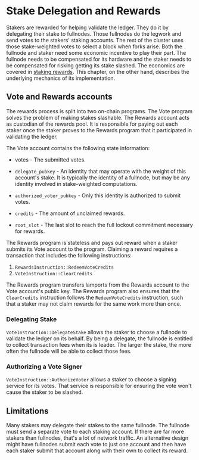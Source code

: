 # Stake Delegation and Rewards

Stakers are rewarded for helping validate the ledger. They do it by delegating
their stake to fullnodes. Those fullnodes do the legwork and send votes to the
stakers' staking accounts. The rest of the cluster uses those stake-weighted
votes to select a block when forks arise. Both the fullnode and staker need
some economic incentive to play their part. The fullnode needs to be
compensated for its hardware and the staker needs to be compensated for risking
getting its stake slashed.  The economics are covered in [staking
rewards](staking-rewards.md).  This chapter, on the other hand, describes the
underlying mechanics of its implementation.

## Vote and Rewards accounts

The rewards process is split into two on-chain programs. The Vote program
solves the problem of making stakes slashable. The Rewards account acts as
custodian of the rewards pool. It is responsible for paying out each staker
once the staker proves to the Rewards program that it participated in
validating the ledger.

The Vote account contains the following state information:

* votes - The submitted votes.

* `delegate_pubkey` - An identity that may operate with the weight of this
  account's stake. It is typically the identity of a fullnode, but may be any
identity involved in stake-weighted computations.

* `authorized_voter_pubkey` - Only this identity is authorized to submit votes.

* `credits` - The amount of unclaimed rewards.

* `root_slot` - The last slot to reach the full lockout commitment necessary
  for rewards.

The Rewards program is stateless and pays out reward when a staker submits its
Vote account to the program. Claiming a reward requires a transaction that
includes the following instructions:

1. `RewardsInstruction::RedeemVoteCredits`
2. `VoteInstruction::ClearCredits`

The Rewards program transfers lamports from the Rewards account to the Vote
account's public key. The Rewards program also ensures that the `ClearCredits`
instruction follows the `RedeemVoteCredits` instruction, such that a staker may
not claim rewards for the same work more than once.


### Delegating Stake

`VoteInstruction::DelegateStake` allows the staker to choose a fullnode to
validate the ledger on its behalf. By being a delegate, the fullnode is
entitled to collect transaction fees when its is leader. The larger the stake,
the more often the fullnode will be able to collect those fees.

### Authorizing a Vote Signer

`VoteInstruction::AuthorizeVoter` allows a staker to choose a signing service
for its votes. That service is responsible for ensuring the vote won't cause
the staker to be slashed.

## Limitations

Many stakers may delegate their stakes to the same fullnode. The fullnode must
send a separate vote to each staking account. If there are far more stakers
than fullnodes, that's a lot of network traffic. An alternative design might
have fullnodes submit each vote to just one account and then have each staker
submit that account along with their own to collect its reward.
